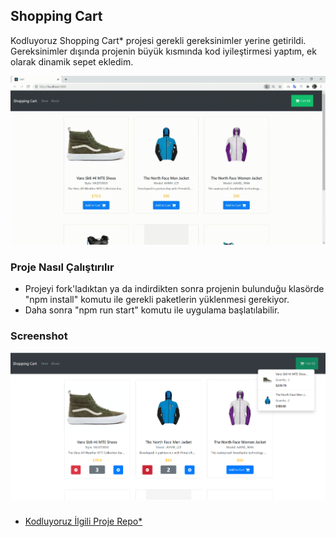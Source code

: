 ## Shopping Cart

Kodluyoruz Shopping Cart* projesi gerekli gereksinimler yerine getirildi. Gereksinimler dışında projenin büyük kısmında kod iyileştirmesi yaptım, ek olarak dinamik sepet ekledim.

<p align="center">
  <img src="site-demo.gif" alt="Shopping Cart"/>
</p>

### Proje Nasıl Çalıştırılır

- Projeyi fork'ladıktan ya da indirdikten sonra projenin bulunduğu klasörde "npm install" komutu ile gerekli paketlerin yüklenmesi gerekiyor.
- Daha sonra "npm run start" komutu ile uygulama başlatılabilir.

### Screenshot

<p align="center">
  <img src="shopping-cart.png" alt="Shopping Cart"/>
</p>


### 

* [Kodluyoruz İlgili Proje Repo*](https://github.com/Kodluyoruz/shopping-cart)

